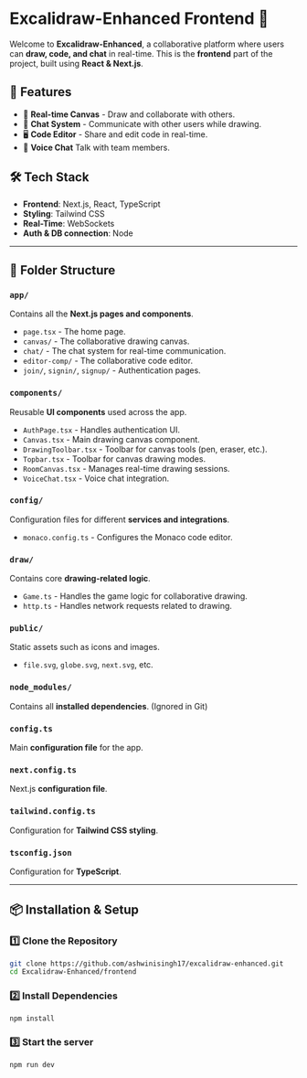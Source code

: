 # Excalidraw-Enhanced Frontend 🎨

Welcome to **Excalidraw-Enhanced**, a collaborative platform where users can **draw, code, and chat** in real-time. This is the **frontend** part of the project, built using **React & Next.js**.

## 🚀 Features
- 🎨 **Real-time Canvas** - Draw and collaborate with others.
- 💬 **Chat System** - Communicate with other users while drawing.
- 🖥️ **Code Editor** - Share and edit code in real-time.
- 🎤 **Voice Chat** Talk with team members.

## 🛠️ Tech Stack
- **Frontend**: Next.js, React, TypeScript
- **Styling**: Tailwind CSS
- **Real-Time**: WebSockets
- **Auth & DB connection**: Node

---

## 📂 Folder Structure

### `app/`
Contains all the **Next.js pages and components**.  
- `page.tsx` - The home page.
- `canvas/` - The collaborative drawing canvas.
- `chat/` - The chat system for real-time communication.
- `editor-comp/` - The collaborative code editor.
- `join/`, `signin/`, `signup/` - Authentication pages.

### `components/`
Reusable **UI components** used across the app.
- `AuthPage.tsx` - Handles authentication UI.
- `Canvas.tsx` - Main drawing canvas component.
- `DrawingToolbar.tsx` - Toolbar for canvas tools (pen, eraser, etc.).
- `Topbar.tsx` - Toolbar for canvas drawing modes.
- `RoomCanvas.tsx` - Manages real-time drawing sessions.
- `VoiceChat.tsx` - Voice chat integration.

### `config/`
Configuration files for different **services and integrations**.
- `monaco.config.ts` - Configures the Monaco code editor.

### `draw/`
Contains core **drawing-related logic**.
- `Game.ts` - Handles the game logic for collaborative drawing.
- `http.ts` - Handles network requests related to drawing.

### `public/`
Static assets such as icons and images.
- `file.svg`, `globe.svg`, `next.svg`, etc.

### `node_modules/`
Contains all **installed dependencies**. (Ignored in Git)

### `config.ts`
Main **configuration file** for the app.

### `next.config.ts`
Next.js **configuration file**.

### `tailwind.config.ts`
Configuration for **Tailwind CSS styling**.

### `tsconfig.json`
Configuration for **TypeScript**.

---

## 📦 Installation & Setup

### 1️⃣ Clone the Repository
```sh
git clone https://github.com/ashwinisingh17/excalidraw-enhanced.git
cd Excalidraw-Enhanced/frontend
```

### 2️⃣ Install Dependencies
```sh
npm install
```
### 3️⃣ Start the server
```sh
npm run dev
```